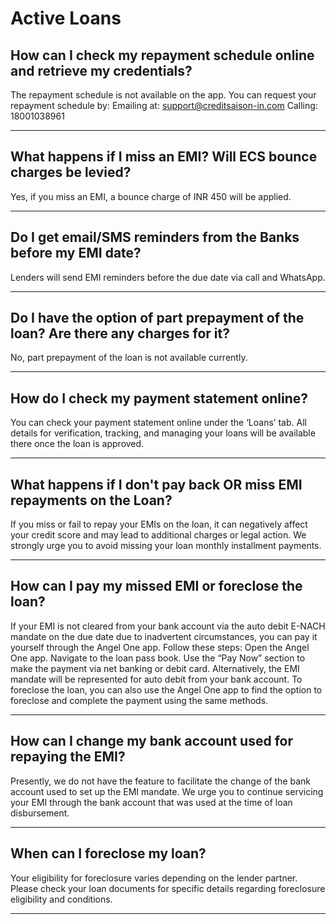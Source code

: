 # Active Loans

## How can I check my repayment schedule online and retrieve my credentials?

The repayment schedule is not available on the app. You can request your repayment schedule by:
Emailing at:
support@creditsaison-in.com
Calling:
18001038961

---

## What happens if I miss an EMI? Will ECS bounce charges be levied?

Yes, if you miss an EMI, a bounce charge of INR 450 will be applied.

---

## Do I get email/SMS reminders from the Banks before my EMI date?

Lenders will send EMI reminders before the due date via call and WhatsApp.

---

## Do I have the option of part prepayment of the loan? Are there any charges for it?

No, part prepayment of the loan is not available currently.

---

## How do I check my payment statement online?

You can check your payment statement online under the ‘Loans’ tab. All details for verification, tracking, and managing your loans will be available there once the loan is approved.

---

## What happens if I don't pay back OR miss EMI repayments on the Loan?

If you miss or fail to repay your EMIs on the loan, it can negatively affect your credit score and may lead to additional charges or legal action. We strongly urge you to avoid missing your loan monthly installment payments.

---

## How can I pay my missed EMI or foreclose the loan?

If your EMI is not cleared from your bank account via the auto debit E-NACH mandate on the due date due to inadvertent circumstances, you can pay it yourself through the Angel One app. Follow these steps:
Open the Angel One app.
Navigate to the loan pass book.
Use the “Pay Now” section to make the payment via net banking or debit card.
Alternatively, the EMI mandate will be represented for auto debit from your bank account.
To foreclose the loan, you can also use the Angel One app to find the option to foreclose and complete the payment using the same methods.

---

## How can I change my bank account used for repaying the EMI?

Presently, we do not have the feature to facilitate the change of the bank account used to set up the EMI mandate. We urge you to continue servicing your EMI through the bank account that was used at the time of loan disbursement.

---

## When can I foreclose my loan?

Your eligibility for foreclosure varies depending on the lender partner. Please check your loan documents for specific details regarding foreclosure eligibility and conditions.

---

